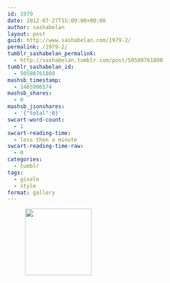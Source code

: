 ```yaml
---
id: 1979
date: 2012-07-27T15:09:00+00:00
author: sashabelan
layout: post
guid: http://www.sashabelan.com/1979-2/
permalink: /1979-2/
tumblr_sashabelan_permalink:
  - http://sashabelan.tumblr.com/post/50580761800
tumblr_sashabelan_id:
  - 50580761800
mashsb_timestamp:
  - 1465996574
mashsb_shares:
  - 0
mashsb_jsonshares:
  - '{"total":0}'
swcart-word-count:
  - 1
swcart-reading-time:
  - less then a minute
swcart-reading-time-raw:
  - 0
categories:
  - tumblr
tags:
  - gisele
  - style
format: gallery
---
```

<div id='gallery-203' class='gallery galleryid-1979 gallery-columns-3 gallery-size-thumbnail'>
  <figure class='gallery-item'> 
  
  <div class='gallery-icon portrait'>
    <a href='http://www.sashabelan.ru/1979-2/attachment/1980/'><img width="150" height="150" src="http://www.sashabelan.ru/wp-content/uploads/2012/07/tumblr_mmwdxsvz1D1qarj97o1_1280-150x150.jpg" class="attachment-thumbnail size-thumbnail" alt="" /></a>
  </div></figure>
</div>